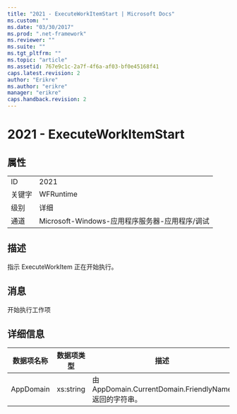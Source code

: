 ```yaml
---
title: "2021 - ExecuteWorkItemStart | Microsoft Docs"
ms.custom: ""
ms.date: "03/30/2017"
ms.prod: ".net-framework"
ms.reviewer: ""
ms.suite: ""
ms.tgt_pltfrm: ""
ms.topic: "article"
ms.assetid: 767e9c1c-2a7f-4f6a-af03-bf0e45168f41
caps.latest.revision: 2
author: "Erikre"
ms.author: "erikre"
manager: "erikre"
caps.handback.revision: 2
---
```

# 2021 - ExecuteWorkItemStart
## 属性  
  
|||  
|-|-|  
|ID|2021|  
|关键字|WFRuntime|  
|级别|详细|  
|通道|Microsoft\-Windows\-应用程序服务器\-应用程序\/调试|  
  
## 描述  
 指示 ExecuteWorkItem 正在开始执行。  
  
## 消息  
 开始执行工作项  
  
## 详细信息  
  
|数据项名称|数据项类型|描述|  
|-----------|-----------|--------|  
|AppDomain|xs:string|由 AppDomain.CurrentDomain.FriendlyName 返回的字符串。|